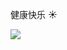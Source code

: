 健康快乐 :sunny:

![](https://github-readme-stats.vercel.app/api?username=Kimbohn&bg_color=0,37ecba,72afd3&title_color=fff&text_color=fff)